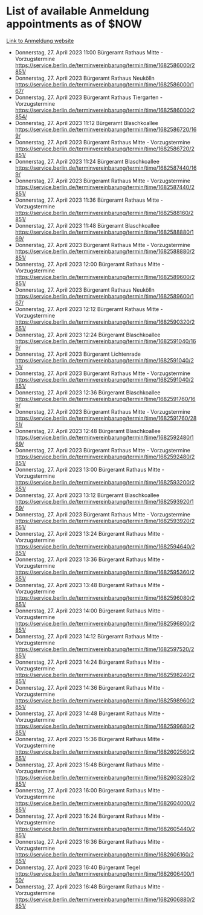 # List of available Anmeldung appointments as of $NOW
[Link to Anmeldung website](https://service.berlin.de/terminvereinbarung/termin/tag.php?termin=1&anliegen[]=120686&dienstleisterlist=122210,122217,327316,122219,327312,122227,327314,122231,327346,122243,327348,122254,122252,329742,122260,329745,122262,329748,122271,327278,122273,327274,122277,327276,330436,122280,327294,122282,327290,122284,327292,122291,327270,122285,327266,122286,327264,122296,327268,150230,329760,122297,327286,122294,327284,122312,329763,122314,329775,122304,327330,122311,327334,122309,327332,317869,122281,327352,122279,329772,122283,122276,327324,122274,327326,122267,329766,122246,327318,122251,327320,122257,327322,122208,327298,122226,327300&herkunft=http%3A%2F%2Fservice.berlin.de%2Fdienstleistung%2F120686%2F)
- Donnerstag, 27. April 2023 11:00 Bürgeramt Rathaus Mitte - Vorzugstermine https://service.berlin.de/terminvereinbarung/termin/time/1682586000/2851/
- Donnerstag, 27. April 2023  Bürgeramt Rathaus Neukölln https://service.berlin.de/terminvereinbarung/termin/time/1682586000/167/
- Donnerstag, 27. April 2023  Bürgeramt Rathaus Tiergarten - Vorzugstermine https://service.berlin.de/terminvereinbarung/termin/time/1682586000/2854/
- Donnerstag, 27. April 2023 11:12 Bürgeramt Blaschkoallee https://service.berlin.de/terminvereinbarung/termin/time/1682586720/169/
- Donnerstag, 27. April 2023  Bürgeramt Rathaus Mitte - Vorzugstermine https://service.berlin.de/terminvereinbarung/termin/time/1682586720/2851/
- Donnerstag, 27. April 2023 11:24 Bürgeramt Blaschkoallee https://service.berlin.de/terminvereinbarung/termin/time/1682587440/169/
- Donnerstag, 27. April 2023  Bürgeramt Rathaus Mitte - Vorzugstermine https://service.berlin.de/terminvereinbarung/termin/time/1682587440/2851/
- Donnerstag, 27. April 2023 11:36 Bürgeramt Rathaus Mitte - Vorzugstermine https://service.berlin.de/terminvereinbarung/termin/time/1682588160/2851/
- Donnerstag, 27. April 2023 11:48 Bürgeramt Blaschkoallee https://service.berlin.de/terminvereinbarung/termin/time/1682588880/169/
- Donnerstag, 27. April 2023  Bürgeramt Rathaus Mitte - Vorzugstermine https://service.berlin.de/terminvereinbarung/termin/time/1682588880/2851/
- Donnerstag, 27. April 2023 12:00 Bürgeramt Rathaus Mitte - Vorzugstermine https://service.berlin.de/terminvereinbarung/termin/time/1682589600/2851/
- Donnerstag, 27. April 2023  Bürgeramt Rathaus Neukölln https://service.berlin.de/terminvereinbarung/termin/time/1682589600/167/
- Donnerstag, 27. April 2023 12:12 Bürgeramt Rathaus Mitte - Vorzugstermine https://service.berlin.de/terminvereinbarung/termin/time/1682590320/2851/
- Donnerstag, 27. April 2023 12:24 Bürgeramt Blaschkoallee https://service.berlin.de/terminvereinbarung/termin/time/1682591040/169/
- Donnerstag, 27. April 2023  Bürgeramt Lichtenrade https://service.berlin.de/terminvereinbarung/termin/time/1682591040/231/
- Donnerstag, 27. April 2023  Bürgeramt Rathaus Mitte - Vorzugstermine https://service.berlin.de/terminvereinbarung/termin/time/1682591040/2851/
- Donnerstag, 27. April 2023 12:36 Bürgeramt Blaschkoallee https://service.berlin.de/terminvereinbarung/termin/time/1682591760/169/
- Donnerstag, 27. April 2023  Bürgeramt Rathaus Mitte - Vorzugstermine https://service.berlin.de/terminvereinbarung/termin/time/1682591760/2851/
- Donnerstag, 27. April 2023 12:48 Bürgeramt Blaschkoallee https://service.berlin.de/terminvereinbarung/termin/time/1682592480/169/
- Donnerstag, 27. April 2023  Bürgeramt Rathaus Mitte - Vorzugstermine https://service.berlin.de/terminvereinbarung/termin/time/1682592480/2851/
- Donnerstag, 27. April 2023 13:00 Bürgeramt Rathaus Mitte - Vorzugstermine https://service.berlin.de/terminvereinbarung/termin/time/1682593200/2851/
- Donnerstag, 27. April 2023 13:12 Bürgeramt Blaschkoallee https://service.berlin.de/terminvereinbarung/termin/time/1682593920/169/
- Donnerstag, 27. April 2023  Bürgeramt Rathaus Mitte - Vorzugstermine https://service.berlin.de/terminvereinbarung/termin/time/1682593920/2851/
- Donnerstag, 27. April 2023 13:24 Bürgeramt Rathaus Mitte - Vorzugstermine https://service.berlin.de/terminvereinbarung/termin/time/1682594640/2851/
- Donnerstag, 27. April 2023 13:36 Bürgeramt Rathaus Mitte - Vorzugstermine https://service.berlin.de/terminvereinbarung/termin/time/1682595360/2851/
- Donnerstag, 27. April 2023 13:48 Bürgeramt Rathaus Mitte - Vorzugstermine https://service.berlin.de/terminvereinbarung/termin/time/1682596080/2851/
- Donnerstag, 27. April 2023 14:00 Bürgeramt Rathaus Mitte - Vorzugstermine https://service.berlin.de/terminvereinbarung/termin/time/1682596800/2851/
- Donnerstag, 27. April 2023 14:12 Bürgeramt Rathaus Mitte - Vorzugstermine https://service.berlin.de/terminvereinbarung/termin/time/1682597520/2851/
- Donnerstag, 27. April 2023 14:24 Bürgeramt Rathaus Mitte - Vorzugstermine https://service.berlin.de/terminvereinbarung/termin/time/1682598240/2851/
- Donnerstag, 27. April 2023 14:36 Bürgeramt Rathaus Mitte - Vorzugstermine https://service.berlin.de/terminvereinbarung/termin/time/1682598960/2851/
- Donnerstag, 27. April 2023 14:48 Bürgeramt Rathaus Mitte - Vorzugstermine https://service.berlin.de/terminvereinbarung/termin/time/1682599680/2851/
- Donnerstag, 27. April 2023 15:36 Bürgeramt Rathaus Mitte - Vorzugstermine https://service.berlin.de/terminvereinbarung/termin/time/1682602560/2851/
- Donnerstag, 27. April 2023 15:48 Bürgeramt Rathaus Mitte - Vorzugstermine https://service.berlin.de/terminvereinbarung/termin/time/1682603280/2851/
- Donnerstag, 27. April 2023 16:00 Bürgeramt Rathaus Mitte - Vorzugstermine https://service.berlin.de/terminvereinbarung/termin/time/1682604000/2851/
- Donnerstag, 27. April 2023 16:24 Bürgeramt Rathaus Mitte - Vorzugstermine https://service.berlin.de/terminvereinbarung/termin/time/1682605440/2851/
- Donnerstag, 27. April 2023 16:36 Bürgeramt Rathaus Mitte - Vorzugstermine https://service.berlin.de/terminvereinbarung/termin/time/1682606160/2851/
- Donnerstag, 27. April 2023 16:40 Bürgeramt Tegel https://service.berlin.de/terminvereinbarung/termin/time/1682606400/150/
- Donnerstag, 27. April 2023 16:48 Bürgeramt Rathaus Mitte - Vorzugstermine https://service.berlin.de/terminvereinbarung/termin/time/1682606880/2851/

